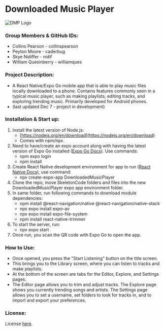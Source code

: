 # Downloaded Music Player
![DMP Logo](https://lh3.googleusercontent.com/u/0/drive-viewer/AK7aPaAveWEBhN3aNDC0jrQOiSDXOv0txni6dStR15QpNA6ru-wOnTcfaTO061Kzu5CkTmZDe5T0Kif4HWM3C1nnaeCmOXNS=w600-h933)
### Group Members & GitHub IDs:
- Collins Pearson - collinspearson
- Peyton Moore - caderbug
- Skye Nidiffer - nidif
- William Quesinberry - williamques

### Project Description:
- A React Native/Expo Go mobile app that is able to play music files locally downloaded to a phone. Contains features commonly seen in a typical music player, such as making playlists, editing tracks, and exploring trending music. Primarily developed for Android phones.
- (last updated Dec 7 - project in development)

### Installation & Start up: 
1. Install the latest version of Node.js:
    * [https://nodejs.org/en/download](https://nodejs.org/en/download)
    * Comes with npm/npx.
2. Need to have/create an expo account along with having the latest version of Expo Go installed ([Expo Go Docs](https://docs.expo.dev/get-started/expo-go/)). Use commands:
	* npm expo login
    * npm install
3. Create React Native development environment for app to run ([React Native Docs](https://reactnative.dev/docs/environment-setup)), use command: 
	* npx create-expo-app DownloadedMusicPlayer
4. Clone the repo, move SkeletonCode folders and files into the new DownloadedMusicPlayer expo app environment folder.
5. In same folder, run following commands to download module dependencies:
	*   npm install @react-navigation/native @react-navigation/native-stack
	* npx expo install expo-av
	* npx expo install expo-file-system
	* npm install react-native-trimmer 
6. To start the server, run:
     * npx expo start
7. Once run, you scan the QR code with Expo Go to open the app.

### How to Use:
- Once opened, you press the "Start Listening" button on the title screen.
- This brings you to the Library screen, where you can listen to tracks and make playlists.
- At the bottom of the screen are tabs for the Editor, Explore, and Settings pages.
- The Editor page allows you to trim and adjust tracks. The Explore page shows you currently trending songs and artists. The Settings page allows you to set a username, set folders to look for tracks in, and to import and export your preferences.

### License:
License [here](https://github.com/nidif/musicplayerapp/blob/main/DownloadedMusicPlayer/LICENSE.txt).

